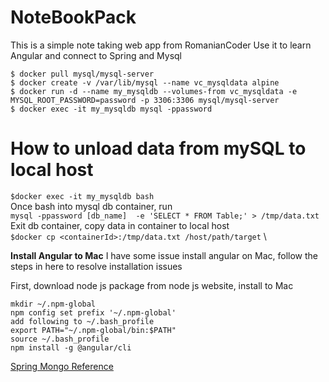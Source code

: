 # NoteBookPack

This is a simple note taking web app from RomanianCoder
Use it to learn Angular and connect to Spring and Mysql

```
$ docker pull mysql/mysql-server
$ docker create -v /var/lib/mysql --name vc_mysqldata alpine
$ docker run -d --name my_mysqldb --volumes-from vc_mysqldata -e MYSQL_ROOT_PASSWORD=password -p 3306:3306 mysql/mysql-server
$ docker exec -it my_mysqldb mysql -ppassword
```

# How to unload data from mySQL to local host
`$docker exec -it my_mysqldb bash` \
Once bash into mysql db container, run \
`mysql -ppassword [db_name]  -e 'SELECT * FROM Table;' > /tmp/data.txt` \
Exit db container, copy data in container to local host \
`$docker cp <containerId>:/tmp/data.txt /host/path/target` \



**Install Angular to Mac**
I have some issue install angular on Mac, follow the steps in here to resolve installation issues

First, download node js package from node js website, install to Mac
```
mkdir ~/.npm-global
npm config set prefix '~/.npm-global'
add following to ~/.bash_profile
export PATH="~/.npm-global/bin:$PATH"
source ~/.bash_profile
npm install -g @angular/cli
```


[Spring Mongo Reference](https://docs.spring.io/spring-data/data-document/docs/current/reference/html)

